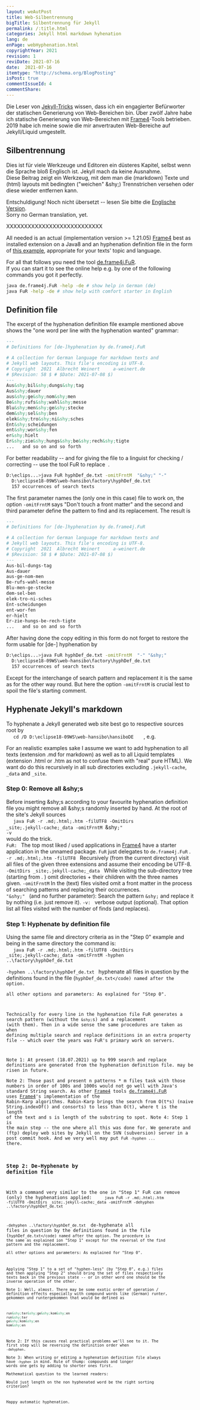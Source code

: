 ```yaml
---
layout: weAutPost
title: Web-Silbentrennung
bigTitle: Silbentrennung für Jekyll
permalink: /:title.html
categories: Jekyll html markdown hyhenation
lang: de
enPage: webHyphenation.html
copyrightYear: 2021
revision: 1
reviDate: 2021-07-16
date:  2021-07-16
itemtype: "http://schema.org/BlogPosting"
isPost: true
commentIssueId: 4
commentShare:
---
```

Die Leser von [Jekyll-Tricks](/twoJekyllTricks_de.html) wissen, dass ich
ein engagierter Befür&shy;worter der statischen Generierung von Web-Bereichen
bin. Über zwölf Jahre habe ich statische Generierung von Web-Bereichen mit
[Frame4](https://frame4j.de/index.html "ein Java (8) framework")-Tools
betrieben. 2019 habe ich meine sowie die mir anvertrauten
Web-Bereiche auf Jekyll/Liquid umgestellt.

## Silbentrennung

Dies ist für viele Werkzeuge und Editoren ein düsteres Kapitel, selbst wenn
die Sprache bloß Englisch ist. Jekyll mach da keine Ausnahme.    
Diese Beitrag zeigt ein Werkzeug, mit dem man die (markdown) Texte und 
(html) layouts mit bedingten ("weichen" &amp;shy;) Trennstrichen versehen
oder diese wieder entfernen kann.

Entschuldigung! Noch nicht übersetzt -- 
 lesen Sie bitte die [Englische Version](./webHyphenation.html).   
Sorry no German translation, yet.

XXXXXXXXXXXXXXXXXXXXXXXXXXX

All needed is an actual (implementation version >= 1.21.05)
[Frame4](https://frame4j.de/index_en.html "a Java (8) framework") best as
installed extension on a Java8 and an hyphenation definition file in the 
form of
[this example](https://weinert-automation.de/software/jekyll/hyphDef_de.txt),
appropriate for your texts' topic and language.

For all that follows you need the tool 
[de.frame4j.FuR](https://weinert-automation.de/java/docs/frame4j/de/frame4j/FuR.html).   
If you can start it to see the online help e.g. by one of the following 
commands you got it perfectly.

```bash
java de.frame4j.FuR -help -de # show help in German (de)
java FuR -help -de # show help with comfort starter in English

```

## Definition file

The excerpt of the hyphenation definition file example mentioned above
shows the "one word per line with the hyphenation wanted" grammar:

```markdown
---
# Definitions for [de-]hyphenation by de.frame4j.FuR

# A collection for German language for markdown texts and 
# Jekyll web layouts. This file's encoding is UTF-8.
# Copyright  2021  Albrecht Weinert     a-weinert.de
# $Revision: 58 $ # $Date: 2021-07-08 $)
---
Aus&shy;bil&shy;dungs&shy;tag
Aus&shy;dauer
aus&shy;ge&shy;nom&shy;men
Be&shy;rufs&shy;wahl&shy;messe
Blu&shy;men&shy;ge&shy;stecke
dem&shy;sel&shy;ben
elek&shy;tro&shy;ni&shy;sches
Ent&shy;scheidungen
ent&shy;wor&shy;fen
er&shy;hielt
Er&shy;zie&shy;hungs&shy;be&shy;rech&shy;tigte
...   and so on and so forth
```

For better readability -- and for giving the file to a linguist for 
checking / correcting -- use the tool FuR to replace 
<code>&shy;</code> <code>&shy;</code>.

```bash
D:\eclips...>java FuR hyphDef_de.txt -omitFrntM  "&shy;" "-"
  D:\eclipse18-09WS\web-hansibo\factory\hyphDef_de.txt
  157 occurrences of search texts
```

The first parameter names the (only one in this case) file to work on, the
option <code>-omitFrntM</code> says "Don't touch a front matter" and the 
second and third parameter define the pattern to find and its replacement.
The result is

```markdown
---
# Definitions for [de-]hyphenation by de.frame4j.FuR

# A collection for German language for markdown texts and 
# Jekyll web layouts. This file's encoding is UTF-8.
# Copyright  2021  Albrecht Weinert     a-weinert.de
# $Revision: 58 $ # $Date: 2021-07-08 $)
---
Aus-bil-dungs-tag
Aus-dauer
aus-ge-nom-men
Be-rufs-wahl-messe
Blu-men-ge-stecke
dem-sel-ben
elek-tro-ni-sches
Ent-scheidungen
ent-wor-fen
er-hielt
Er-zie-hungs-be-rech-tigte
...   and so on and so forth
```

After having done the copy editing in this form do not forget to restore 
the form usable for [de-] hyphenation by 

```bash
D:\eclips...>java FuR hyphDef_de.txt -omitFrntM  "-" "&shy;"
  D:\eclipse18-09WS\web-hansibo\factory\hyphDef_de.txt
  157 occurrences of search texts
```

Except for the interchange of search pattern and replacement it is the same
as for the other way round. But here the option <code>-omitFrntM</code> is
crucial lest to spoil the file's starting comment.


## Hyphenate Jekyll's markdown

To hyphenate a Jekyll generated web site best go to respective sources
root by   
 &nbsp; &nbsp;<code>  cd /D D:\eclipse18-09WS\web-hansibo\hansiboDE </code>
 &nbsp; &nbsp; , e.g.
   
For an realistic examples sake I assume we want to add hyphenation to
all texts (extension .md for markdown) as well as to all Liquid templates
(extension .html or .htm as not to confuse them with "real" pure HTML). 
We want do do this recursively in all sub directories excluding
<code>.jekyll-cache</code>, <code>_data</code> and <code>_site</code>.

### Step 0: Remove all &amp;shy;s

Before inserting &amp;shy;s according to your favourite hyphenation
definition file you might remove all &amp;shy;s randomly inserted by hand.
At the root of the site's Jekyll sources    
 &nbsp; &nbsp;<code> java FuR -r .md;.html;.htm -filUTF8 -OmitDirs _site;.jekyll-cache;_data -omitFrntM </code>&amp;shy<code>;" -v</code>  
would do the trick.   
<code>FuR: </code> The top most liked / used applications in
[Frame4](https://frame4j.de/index_en.html "a Java (8) framework") have a 
starter application in the unnamed package. <code>FuR</code> just delegates
to  <code>de.frame4j.FuR</code> .   
<code>-r .md;.html;.htm -filUTF8 </code> Recursively (from the 
current directory) visit all files of the given three extensions and assume
their encoding be UTF-8.   
<code>-OmitDirs _site;.jekyll-cache;_data </code> While visiting the 
sub-directory tree (starting from . ) omit directories + their children
with the three names given.
<code>-omitFrntM</code> In the (text) files visited omit a front matter in
the process of searching patterns and replacing their occurrences.    
<code>"&amp;shy;" </code> (and no further parameter): Search the pattern
<code>&amp;shy;</code> and replace it by nothing (i.e. just remove it).
<code>-v: </code> verbose output (optional). That option list all files
visited with the number of finds (and replaces).

### Step 1: Hyphenate by definition file

Using the same file and directory criteria as in the "Step 0" example
and being in the same directory the command is:    
 &nbsp; &nbsp;<code> java FuR -r .md;.html;.htm -filUTF8 -OmitDirs _site;.jekyll-cache;_data -omitFrntM -hyphen ..\factory\hyphDef_de.txt</code>

<code>-hyphen ..\factory\hyphDef_de.txt </code> hyphenate all files in
question by the definitions found in the file (<code>hyphDef_de.txt</code)
named after the option.   
all other options and parameters: As explained for "Step 0".

Technically for every line in the hyphenation file FuR generates a 
search pattern (without the <code>&amp;shy;</code>s) and a replacement (with
them). Then in a wide sense the same procedures are taken as when defining
multiple search and replace definitions in an extra property file -- which 
over the years was FuR's primary work on servers.

Note 1: At present (18.07.2021)
up to 999 search and replace definitions are generated from the hyphenation
definition file. may be risen in future.   
Note 2: Those past and present n patterns * m files task with those numbers
in order of 100s and 1000s  would not go well with Java's standard String
search. As other 
[Frame4](https://frame4j.de/index_en.html "a Java (8) framework") tools
[de.frame4j.FuR](https://weinert-automation.de/java/docs/frame4j/de/frame4j/FuR.html)
uses 
[Frame4](https://frame4j.de/index_en.html "a Java (8) framework")'s
implementation of the Rabin-Karp algorithms. Rabin-Karp brings the search 
from O(t*s) (naive String.indexOf() and consorts) to less than O(t), where
t is the length of the text and s is length of the substring to spot.
Note 4: Step 1 is the main step -- the one where all this was done for. We
generate and (ftp) deploy web sites by Jekyll on the SVN (subversion) server
in a post commit hook. And we very well may put <code>FuR -hyphen ...</code>
there.

### Step 2: De-Hyphenate by definition file

With a command very similar to the one in "Step 1" FuR can remove (only)
the hyphenations applied:
 &nbsp; &nbsp;<code> java FuR -r .md;.html;.htm -filUTF8 -OmitDirs _site;.jekyll-cache;_data -omitFrntM -dehyphen ..\factory\hyphDef_de.txt</code>

<code>-dehyphen ..\factory\hyphDef_de.txt </code> de-hyphenate all files in
question by the definitions found in the file (<code>hyphDef_de.txt</code)
named after the option. The procedure is the same as explained ion "Step 1"
except for the reversal of the find pattern and the replacement.      
all other options and parameters: As explained for "Step 0".


Applying "Step 1" to a set of "hyphen-less" (by "Step 0", e.g.) files and 
then applying "Step 2" should bring the set of files respectively texts 
back in the previous state -- or in other word one should be the inverse 
operation of the other.  
Note 1: Well, almost. There may be some exotic order of operation / definition
effects especially with compound words like (German) runter, gekommen
und runtergekommen that would be defined as
```markdown
run&shy;ter&shy;ge&shy;kom&shy;en
run&shy;ter
ge&shy;kom&shy;en
kom&shy;en
```
Note 2: If this causes real practical problems we'll see to it. The first
step will be reversing the definition order when <code>-dehyphen</code>.   
Note 3: When writing or editing a hyphenation definition file always have 
<code>-hyphen</code> in mind. Rule of thump: compounds and longer words 
one gets by adding to shorter ones first.      
Mathematical question to the learned readers:   
Would just length on the non hyphenated word be the right sorting criterion?

Happy automatic hyphenation.
